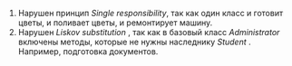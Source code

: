 1. Нарушен принцип _Single responsibility_, так как один класс и готовит цветы, и поливает цветы, и ремонтирует машину.
2. Нарушен _Liskov substitution_ , так как в базовый класс _Administrator_ включены методы, которые не нужны наследнику _Student_ . Например, подготовка документов.
